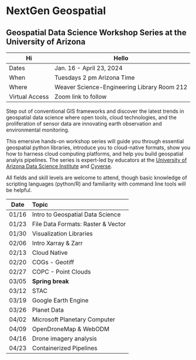# NextGen Geospatial 
## Geospatial Data Science Workshop Series at the University of Arizona
|  Hi     |   Hello       |
|  --- | ----  |
| Dates | Jan. 16 - April 23, 2024 |
| When | Tuesdays 2 pm Arizona Time | 
| Where | Weaver Science-Engineering Library Room 212 |
| Virtual Access | Zoom link to follow |

Step out of conventional GIS frameworks and discover the latest trends in geospatial data science where open tools, cloud technologies, and the proliferation of sensor data are innovating earth observation and environmental monitoring. 

This emersive hands-on workshop series will guide you through essential geospatial python libraries, introduce you to cloud-native formats, show you how to harness cloud computing platforms, and help you build geospatial analyis pipelines. The series is expert-led by educators at the [University of Arizona Data Science Institute](https://datascience.arizona.edu/) and [Cyverse](https://cyverse.org/).

All fields and skill levels are welcome to attend, though basic knowledge of scripting languages (python/R) and familiarity with command line tools will be helpful. 


| Date |  Topic |
| :--: | :-- |
|   01/16  |   Intro to Geospatial Data Science | 
| 01/23 |  File Data Formats: Raster & Vector|
|  01/30   |  Visualization Libraries  |
|    02/06 |   Intro Xarray & Zarr | 
|   02/13  | Cloud Native   |
|    02/20 |  COGs - Geotiff  | 
|   02/27  |  COPC - Point Clouds | 
|   03/05 |   **Spring break** | 
|    03/12 |   STAC | 
|    03/19 |  Google Earth Engine  | 
|    03/26 |   Planet Data | 
|   04/02  | Microsoft Planetary Computer | 
|    04/09 |  OpenDroneMap & WebODM   | 
|   04/16  |  Drone imagery analysis  | 
|    04/23 |   Containerized Pipelines |
